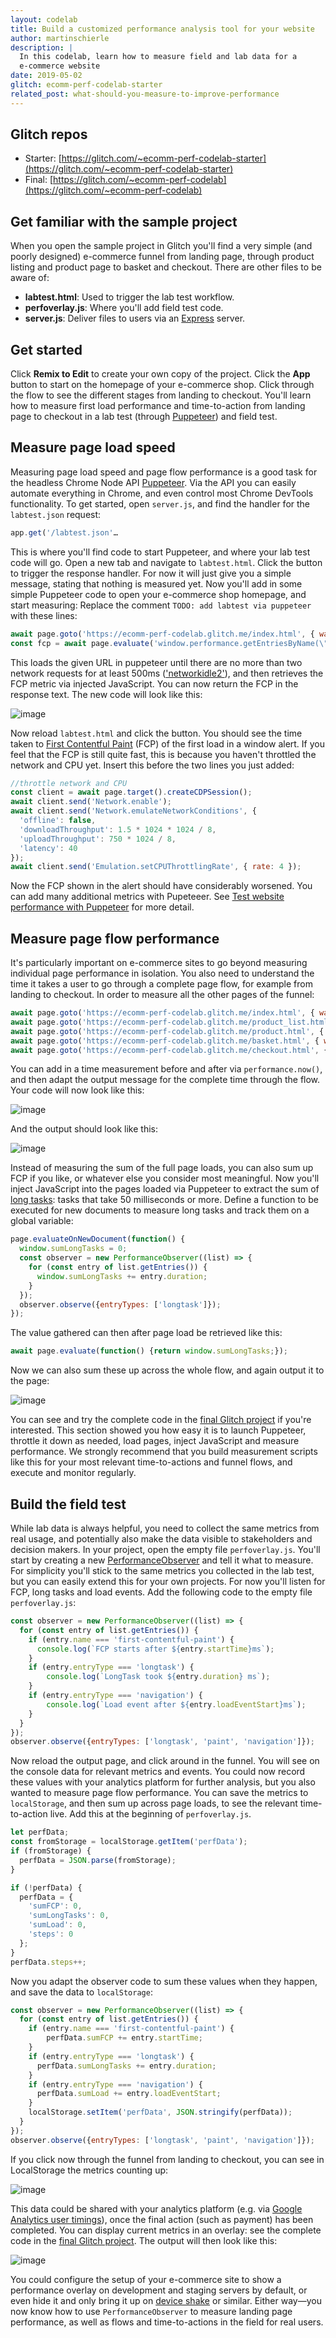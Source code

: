 ```yaml
---
layout: codelab
title: Build a customized performance analysis tool for your website
author: martinschierle
description: |
  In this codelab, learn how to measure field and lab data for a
  e-commerce website
date: 2019-05-02
glitch: ecomm-perf-codelab-starter
related_post: what-should-you-measure-to-improve-performance
---
```


## Glitch repos
+   Starter: [https://glitch.com/~ecomm-perf-codelab-starter](https://glitch.com/~ecomm-perf-codelab-starter)
+   Final: [https://glitch.com/~ecomm-perf-codelab](https://glitch.com/~ecomm-perf-codelab)

## Get familiar with the sample project

When you open the sample project in Glitch you'll find a very simple (and poorly designed) e-commerce funnel from landing page, through product listing and product page to basket and checkout.
There are other files to be aware of:

+   **labtest.html**: Used to trigger the lab test workflow.
+   **perfoverlay.js**: Where you'll add field test code.
+   **server.js**: Deliver files to users via an [Express](https://expressjs.com/) server.

## Get started

Click **Remix to Edit** to create your own copy of the project.
Click the **App** button to start on the homepage of your e-commerce shop. Click through the flow  to see the different stages from landing to checkout.
You'll learn how to measure first load performance and time-to-action from landing page to checkout in a lab test (through [Puppeteer](https://github.com/GoogleChrome/puppeteer/blob/master/docs/api.md)) and field test.

## Measure page load speed

Measuring page load speed and page flow performance is a good task for the headless Chrome Node API [Puppeteer](https://github.com/GoogleChrome/puppeteer/blob/master/docs/api.md). Via the API you can easily automate everything in Chrome, and even control most Chrome DevTools functionality.
To get started, open `server.js`, and find the handler for the `labtest.json` request:

```js
app.get('/labtest.json'…
```

This is where you'll find code to start Puppeteer, and where your lab test code will go.
Open a new tab and navigate to `labtest.html`. Click the button to trigger the response handler. For now it will just give you a simple message, stating that nothing is measured yet.
Now you'll add in some simple Puppeteer code to open your e-commerce shop homepage, and start measuring:
Replace the comment `TODO: add labtest via puppeteer` with these lines:

```js
await page.goto('https://ecomm-perf-codelab.glitch.me/index.html', { waitUntil: 'networkidle2'});
const fcp = await page.evaluate('window.performance.getEntriesByName(\"first-contentful-paint\")[0].startTime');
```

This loads the given URL in puppeteer until there are no more than two network requests for at least 500ms (['networkidle2'](https://github.com/GoogleChrome/puppeteer/blob/master/docs/api.md#pagegotourl-options)), and then retrieves the FCP metric via injected JavaScript.
You can now return the FCP in the response text. The new code will look like this:

![image](step1.png)

Now reload `labtest.html` and click the button. You should see the time taken to [First Contentful Paint](https://developer.chrome.com/docs/lighthouse/performance/first-contentful-paint/) (FCP) of the first load in a window alert. If you feel that the FCP is still quite fast, this is because you haven't throttled the network and CPU yet. Insert this before the two lines you just added:

```js
//throttle network and CPU
const client = await page.target().createCDPSession();
await client.send('Network.enable');
await client.send('Network.emulateNetworkConditions', {
  'offline': false,
  'downloadThroughput': 1.5 * 1024 * 1024 / 8,
  'uploadThroughput': 750 * 1024 / 8,
  'latency': 40
});
await client.send('Emulation.setCPUThrottlingRate', { rate: 4 });
```

Now the FCP shown in the alert should have considerably worsened. You can add many additional metrics with Pupeteeer. See [Test website performance with Puppeteer](https://michaljanaszek.com/blog/test-website-performance-with-puppeteer) for more detail.

## Measure page flow performance

It's particularly important on e-commerce sites to go beyond measuring individual page performance in isolation. You also need to understand the time it takes a user to go through a complete page flow, for example from landing to checkout. In order to measure all the other pages of the funnel:

```js
await page.goto('https://ecomm-perf-codelab.glitch.me/index.html', { waitUntil: 'networkidle2'});
await page.goto('https://ecomm-perf-codelab.glitch.me/product_list.html', { waitUntil: 'networkidle2'});
await page.goto('https://ecomm-perf-codelab.glitch.me/product.html', { waitUntil: 'networkidle2'});
await page.goto('https://ecomm-perf-codelab.glitch.me/basket.html', { waitUntil: 'networkidle2'});
await page.goto('https://ecomm-perf-codelab.glitch.me/checkout.html', { waitUntil: 'networkidle2'});
```

You can add in a time measurement before and after via `performance.now()`, and then adapt the output message for the complete time through the flow. Your code will now look like this:

![image](step2.png)

And the output should look like this:

![image](step2_result.png)

Instead of measuring the sum of the full page loads, you can also sum up FCP if you like, or whatever else you consider most meaningful.
Now you'll inject JavaScript into the pages loaded via Puppeteer to extract the sum of [long tasks](https://developer.mozilla.org/docs/Web/API/Long_Tasks_API): tasks that take 50 milliseconds or more. Define a function to be executed for new documents to measure long tasks and track them on a global variable:

```js
page.evaluateOnNewDocument(function() {
  window.sumLongTasks = 0;
  const observer = new PerformanceObserver((list) => {
    for (const entry of list.getEntries()) {
      window.sumLongTasks += entry.duration;
    }
  });
  observer.observe({entryTypes: ['longtask']});
});
```

The value gathered can then after page load be retrieved like this:

```js
await page.evaluate(function() {return window.sumLongTasks;});
```

Now we can also sum these up across the whole flow, and again output it to the page:

![image](step3_result.png)

You can see and try the complete code in the [final Glitch project](https://glitch.com/~ecomm-perf-codelab) if you're interested.
This section showed you how easy it is to launch Puppeteer, throttle it down as needed, load pages, inject JavaScript and measure performance.
We strongly recommend that you build measurement scripts like this for your most relevant time-to-actions and funnel flows, and execute and monitor regularly.

## Build the field test

While lab data is always helpful, you need to collect the same metrics from real usage, and potentially also make the data visible to stakeholders and decision makers.
In your project, open the empty file  `perfoverlay.js`. You'll start by creating a new [PerformanceObserver](https://developer.chrome.com/blog/performance-observer) and tell it what to measure. For simplicity you'll stick to the same metrics you collected in the lab test, but you can easily extend this for your own projects. For now you'll listen for FCP, long tasks and load events. Add the following code to the empty file `perfoverlay.js`:

```js
const observer = new PerformanceObserver((list) => {
  for (const entry of list.getEntries()) {
    if (entry.name === 'first-contentful-paint') {
      console.log(`FCP starts after ${entry.startTime}ms`);
    }
    if (entry.entryType === 'longtask') {
	    console.log(`LongTask took ${entry.duration} ms`);
    }
    if (entry.entryType === 'navigation') {
	    console.log(`Load event after ${entry.loadEventStart}ms`);
    }
  }
});
observer.observe({entryTypes: ['longtask', 'paint', 'navigation']});
```

Now reload the output page, and click around in the funnel. You will see on the console data for  relevant metrics and events. You could now record these values with your analytics platform for further analysis, but you also wanted to measure page flow performance. You can save the metrics to `localStorage`, and then sum up across page loads, to see the relevant time-to-action live. Add this at the beginning of `perfoverlay.js`.

```js
let perfData;
const fromStorage = localStorage.getItem('perfData');
if (fromStorage) {
  perfData = JSON.parse(fromStorage);
}

if (!perfData) {
  perfData = {
    'sumFCP': 0,
    'sumLongTasks': 0,
    'sumLoad': 0,
    'steps': 0
  };
}
perfData.steps++;
```

Now you  adapt the observer code to sum these values when they happen, and save the data to `localStorage`:

```js
const observer = new PerformanceObserver((list) => {
  for (const entry of list.getEntries()) {
    if (entry.name === 'first-contentful-paint') {
	    perfData.sumFCP += entry.startTime;
    }
    if (entry.entryType === 'longtask') {
      perfData.sumLongTasks += entry.duration;
    }
    if (entry.entryType === 'navigation') {
      perfData.sumLoad += entry.loadEventStart;
    }
    localStorage.setItem('perfData', JSON.stringify(perfData));
  }
});
observer.observe({entryTypes: ['longtask', 'paint', 'navigation']});
```

If you click now through the funnel from landing to checkout, you can see in LocalStorage the metrics counting up:

![image](step4_result.png)

This data  could be shared with your  analytics platform (e.g. via [Google Analytics user timings](https://developers.google.com/analytics/devguides/collection/analyticsjs/user-timings)), once the final action (such as payment) has been completed.
You can display current metrics in an overlay: see the complete code in the [final Glitch project](https://glitch.com/~ecomm-perf-codelab). The output will then look like this:

![image](step5_result.png)

You could configure the  setup of your e-commerce site to show a performance overlay on development and staging servers by default, or even hide it and only bring it up on [device shake](http://qnimate.com/detect-shake-using-javascript/) or similar.
Either way—you now know how to use  `PerformanceObserver` to measure landing page performance, as well as flows and time-to-actions in the field for real users.
